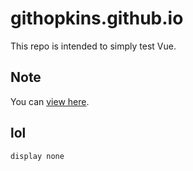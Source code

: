 # githopkins.github.io

This repo is intended to simply test Vue.

## Note

You can [view here](http://githopkins.github.io).


## lol

```css
display none
```